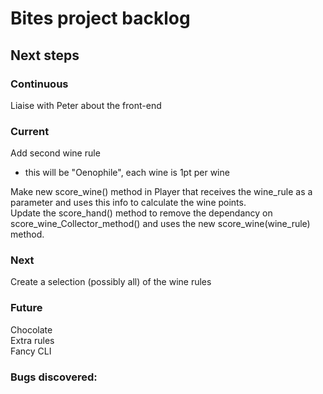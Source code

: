 # Bites project backlog

## Next steps
### Continuous
Liaise with Peter about the front-end

### Current
Add second wine rule

- this will be "Oenophile", each wine is 1pt per wine

Make new score_wine() method in Player that receives the wine_rule as a parameter and uses this info to calculate the wine points.\
Update the score_hand() method to remove the dependancy on score_wine_Collector_method() and uses the new score_wine(wine_rule) method.

### Next
Create a selection (possibly all) of the wine rules

### Future
Chocolate\
Extra rules\
Fancy CLI

### Bugs discovered:
